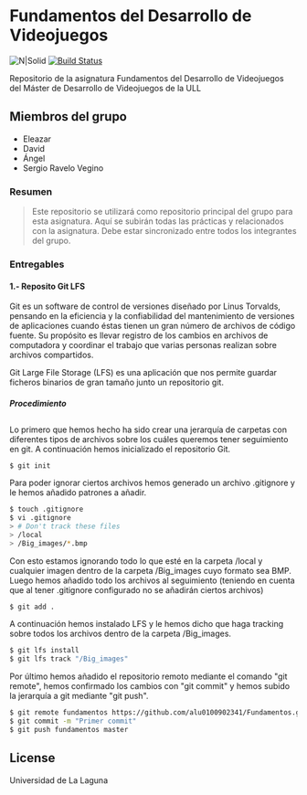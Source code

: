 # Fundamentos del Desarrollo de Videojuegos

![N|Solid](http://derechoconstitucionalull.org/wp-content/uploads/2017/02/ULL-1.png)
[![Build Status](https://travis-ci.org/joemccann/dillinger.svg?branch=master)](https://travis-ci.org/joemccann/dillinger)

Repositorio de la asignatura Fundamentos del Desarrollo de Videojuegos del Máster de Desarrollo de Videojuegos de la ULL

## Miembros del grupo
  - Eleazar
  - David
  - Ángel
  - Sergio Ravelo Vegino

### Resumen

> Este repositorio se utilizará como repositorio principal
> del grupo para esta asignatura.
> Aquí se subirán todas las prácticas y relacionados con la asignatura.
> Debe estar sincronizado entre todos los integrantes del grupo.

### Entregables
#### 1.- Reposito Git LFS
Git es un software de control de versiones diseñado por Linus Torvalds, pensando en la eficiencia y la confiabilidad del mantenimiento de versiones de aplicaciones cuando éstas tienen un gran número de archivos de código fuente. Su propósito es llevar registro de los cambios en archivos de computadora y coordinar el trabajo que varias personas realizan sobre archivos compartidos.

Git Large File Storage (LFS) es una aplicación que nos permite guardar ficheros binarios de gran tamaño junto un repositorio git.

##### Procedimiento
##
Lo primero que hemos hecho ha sido crear una jerarquía de carpetas con diferentes tipos de archivos sobre los cuáles queremos tener seguimiento en git. A continuación hemos inicializado el repositorio Git.

```
$ git init
```

Para poder ignorar ciertos archivos hemos generado un archivo .gitignore y le hemos añadido patrones a añadir.

```sh
$ touch .gitignore
$ vi .gitignore
> # Don't track these files
> /local
> /Big_images/*.bmp
```
Con esto estamos ignorando todo lo que esté en la carpeta /local y cualquier imagen dentro de la carpeta /Big_images cuyo formato sea BMP.
Luego hemos añadido todo los archivos al seguimiento (teniendo en cuenta que al tener .gitignore configurado no se añadirán ciertos archivos)

```sh
$ git add .
```
A continuación hemos instalado LFS y le hemos dicho que haga tracking sobre todos los archivos dentro de la carpeta /Big_images.

```sh
$ git lfs install
$ git lfs track "/Big_images"
```

Por último hemos añadido el repositorio remoto mediante el comando "git remote", hemos confirmado los cambios con "git commit" y hemos subido la jerarquía a git mediante "git push".

```sh
$ git remote fundamentos https://github.com/alu0100902341/Fundamentos.git
$ git commit -m "Primer commit"
$ git push fundamentos master
```

License
----

Universidad de La Laguna
